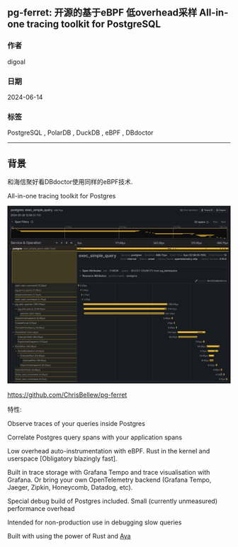## pg-ferret: 开源的基于eBPF 低overhead采样 All-in-one tracing toolkit for PostgreSQL   
              
### 作者              
digoal              
              
### 日期              
2024-06-14              
              
### 标签              
PostgreSQL , PolarDB , DuckDB , eBPF , DBdoctor            
              
----              
              
## 背景   
和海信聚好看DBdoctor使用同样的eBPF技术.    
   
All-in-one tracing toolkit for Postgres  
  
![pic](20240614_02_pic_001.png)  
  
https://github.com/ChrisBellew/pg-ferret    
    
特性:   
  
Observe traces of your queries inside Postgres  
  
Correlate Postgres query spans with your application spans  
  
Low overhead auto-instrumentation with eBPF. Rust in the kernel and userspace [Obligatory blazingly fast].  
  
Built in trace storage with Grafana Tempo and trace visualisation with Grafana. Or bring your own OpenTelemetry backend (Grafana Tempo, Jaeger, Zipkin, Honeycomb, Datadog, etc).  
  
Special debug build of Postgres included. Small (currently unmeasured) performance overhead  
  
Intended for non-production use in debugging slow queries  
  
Built with using the power of Rust and [Aya](https://github.com/aya-rs/aya)  
    
    
